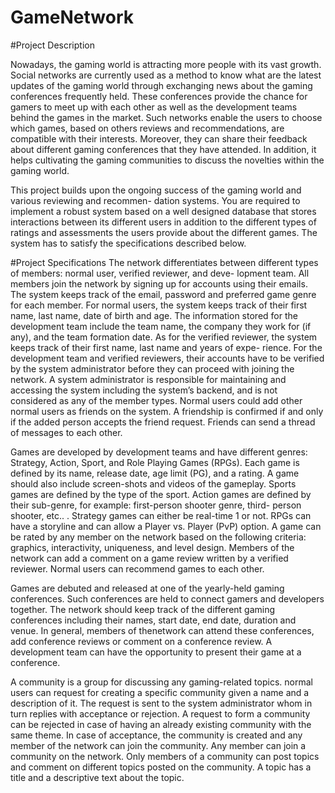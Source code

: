 # GameNetwork

#Project Description

Nowadays, the gaming world is attracting more people with its vast growth. Social networks are currently
used as a method to know what are the latest updates of the gaming world through exchanging news
about the gaming conferences frequently held. These conferences provide the chance for gamers to meet
up with each other as well as the development teams behind the games in the market. Such networks
enable the users to choose which games, based on others reviews and recommendations, are compatible
with their interests. Moreover, they can share their feedback about different gaming conferences that they
have attended. In addition, it helps cultivating the gaming communities to discuss the novelties within
the gaming world.

This project builds upon the ongoing success of the gaming world and various reviewing and recommen-
dation systems. You are required to implement a robust system based on a well designed database that
stores interactions between its different users in addition to the different types of ratings and assessments
the users provide about the different games. The system has to satisfy the specifications described below.

#Project Specifications
The network differentiates between different types of members: normal user, verified reviewer, and deve-
lopment team. All members join the network by signing up for accounts using their emails. The system
keeps track of the email, password and preferred game genre for each member. For normal users, the
system keeps track of their first name, last name, date of birth and age. The information stored for the
development team include the team name, the company they work for (if any), and the team formation
date. As for the verified reviewer, the system keeps track of their first name, last name and years of expe-
rience. For the development team and verified reviewers, their accounts have to be verified by the system
administrator before they can proceed with joining the network. A system administrator is responsible
for maintaining and accessing the system including the system’s backend, and is not considered as any
of the member types. Normal users could add other normal users as friends on the system. A friendship
is confirmed if and only if the added person accepts the friend request. Friends can send a thread of
messages to each other.

Games are developed by development teams and have different genres: Strategy, Action, Sport, and Role
Playing Games (RPGs). Each game is defined by its name, release date, age limit (PG), and a rating. A
game should also include screen-shots and videos of the gameplay. Sports games are defined by the type
of the sport. Action games are defined by their sub-genre, for example: first-person shooter genre, third-
person shooter, etc.. . Strategy games can either be real-time 1 or not. RPGs can have a storyline and can
allow a Player vs. Player (PvP) option. A game can be rated by any member on the network based on
the following criteria: graphics, interactivity, uniqueness, and level design. Members of the network can
add a comment on a game review written by a verified reviewer. Normal users can recommend games to
each other.

Games are debuted and released at one of the yearly-held gaming conferences. Such conferences are
held to connect gamers and developers together. The network should keep track of the different gaming
conferences including their names, start date, end date, duration and venue. In general, members of thenetwork can attend these conferences, add conference reviews or comment on a conference review. A
development team can have the opportunity to present their game at a conference.

A community is a group for discussing any gaming-related topics. normal users can request for creating a
specific community given a name and a description of it. The request is sent to the system administrator
whom in turn replies with acceptance or rejection. A request to form a community can be rejected in case
of having an already existing community with the same theme. In case of acceptance, the community is
created and any member of the network can join the community. Any member can join a community on
the network. Only members of a community can post topics and comment on different topics posted on
the community. A topic has a title and a descriptive text about the topic.
